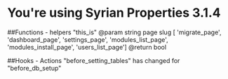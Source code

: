 # You're using Syrian Properties 3.1.4

##Functions
	- helpers
		"this_is" 
		@param string page slug [ 'migrate_page', 'dashboard_page', 'settings_page', 'modules_list_page', 'modules_install_page', 'users_list_page']
		@return bool

##Hooks
	- Actions
		"before_setting_tables" has changed for "before_db_setup"
		
